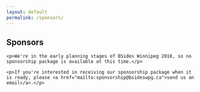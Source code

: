 ```yaml
---
layout: default
permalink: /sponsors/
---
```


<div class="row marketing">
  <div class="col-lg-12">
    <h2>Sponsors</h2>

    <p>We're in the early planning stages of BSides Winnipeg 2018, so no sponsorship package is available at this time.</p>

    <p>If you're interested in receiving our sponsorship package when it is ready, please <a href="mailto:sponsorship@bsideswpg.ca">send us an email</a>.</p>
  </div>
</div>
